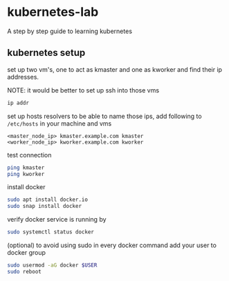 # kubernetes-lab
A step by step guide to learning kubernetes

## kubernetes setup

set up two vm's, one to act as kmaster and one as kworker and find their ip addresses. 

NOTE: it would be better to set up ssh into those vms
```sh
ip addr
```
set up hosts resolvers to be able to name those ips, add following to `/etc/hosts` in your machine and vms
```
<master_node_ip> kmaster.example.com kmaster
<worker_node_ip> kworker.example.com kworker
```
test connection 
```sh
ping kmaster
ping kworker
```
install docker
```sh
sudo apt install docker.io
sudo snap install docker
```
verify docker service is running by
```sh
sudo systemctl status docker
```
(optional) to avoid using sudo in every docker command add your user to docker group
```sh
sudo usermod -aG docker $USER
sudo reboot
```
